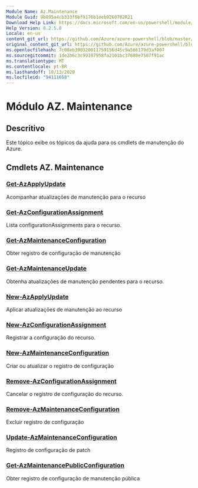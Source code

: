 ```yaml
---
Module Name: Az.Maintenance
Module Guid: 9b895a4cb333f6bf9176b1eeb9260782R21
Download Help Link: https://docs.microsoft.com/en-us/powershell/module/az.maintenance
Help Version: 0.2.5.0
Locale: en-us
content_git_url: https://github.com/Azure/azure-powershell/blob/master/src/Maintenance/Maintenance/help/Az.Maintenance.md
original_content_git_url: https://github.com/Azure/azure-powershell/blob/master/src/Maintenance/Maintenance/help/Az.Maintenance.md
ms.openlocfilehash: 7c08eb390320011759156d45c9a566179d3af007
ms.sourcegitcommit: 1de2b6c3c99197958fa2101bc37680e7507f91ac
ms.translationtype: MT
ms.contentlocale: pt-BR
ms.lasthandoff: 10/13/2020
ms.locfileid: "94111658"
---
```

# Módulo AZ. Maintenance
## Descritivo
Este tópico exibe os tópicos da ajuda para os cmdlets de manutenção do Azure.

## Cmdlets AZ. Maintenance
### [Get-AzApplyUpdate](Get-AzApplyUpdate.md)
Acompanhar atualizações de manutenção para o recurso

### [Get-AzConfigurationAssignment](Get-AzConfigurationAssignment.md)
Lista configurationAssignments para o recurso.

### [Get-AzMaintenanceConfiguration](Get-AzMaintenanceConfiguration.md)
Obter registro de configuração de manutenção

### [Get-AzMaintenanceUpdate](Get-AzMaintenanceUpdate.md)
Obtenha atualizações de manutenção pendentes para o recurso.

### [New-AzApplyUpdate](New-AzApplyUpdate.md)
Aplicar atualizações de manutenção ao recurso

### [New-AzConfigurationAssignment](New-AzConfigurationAssignment.md)
Registrar a configuração do recurso.

### [New-AzMaintenanceConfiguration](New-AzMaintenanceConfiguration.md)
Criar ou atualizar o registro de configuração

### [Remove-AzConfigurationAssignment](Remove-AzConfigurationAssignment.md)
Cancelar o registro de configuração do recurso.

### [Remove-AzMaintenanceConfiguration](Remove-AzMaintenanceConfiguration.md)
Excluir registro de configuração

### [Update-AzMaintenanceConfiguration](Update-AzMaintenanceConfiguration.md)
Registro de configuração de patch

### [Get-AzMaintenancePublicConfiguration](Get-AzMaintenancePublicConfiguration.md)
Obter registro de configuração de manutenção pública

